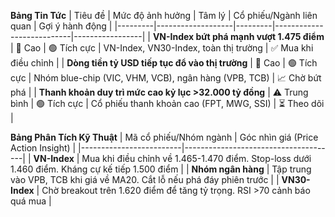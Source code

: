 **Bảng Tin Tức**
| Tiêu đề | Mức độ ảnh hưởng | Tâm lý | Cổ phiếu/Ngành liên quan | Gợi ý hành động |
|---------|-------------------|---------|---------------------------|-----------------|
| **VN-Index bứt phá mạnh vượt 1.475 điểm** | 🚨 Cao | 🟢 Tích cực | VN-Index, VN30-Index, toàn thị trường | ✅ Mua khi điều chỉnh |
| **Dòng tiền tỷ USD tiếp tục đổ vào thị trường** | 🚨 Cao | 🟢 Tích cực | Nhóm blue-chip (VIC, VHM, VCB), ngân hàng (VPB, TCB) | 📈 Chờ bứt phá |
| **Thanh khoản duy trì mức cao kỷ lục >32.000 tỷ đồng** | ⚠️ Trung bình | 🟢 Tích cực | Cổ phiếu thanh khoản cao (FPT, MWG, SSI) | ⏳ Theo dõi |

**Bảng Phân Tích Kỹ Thuật**
| Mã cổ phiếu/Nhóm ngành | Góc nhìn giá (Price Action Insight) |
|-------------------------|--------------------------------------|
| **VN-Index** | Mua khi điều chỉnh về 1.465-1.470 điểm. Stop-loss dưới 1.460 điểm. Kháng cự kế tiếp 1.500 điểm |
| **Nhóm ngân hàng** | Tập trung vào VPB, TCB khi giá về MA20. Cắt lỗ nếu phá đáy phiên trước |
| **VN30-Index** | Chờ breakout trên 1.620 điểm để tăng tỷ trọng. RSI >70 cảnh báo quá mua |